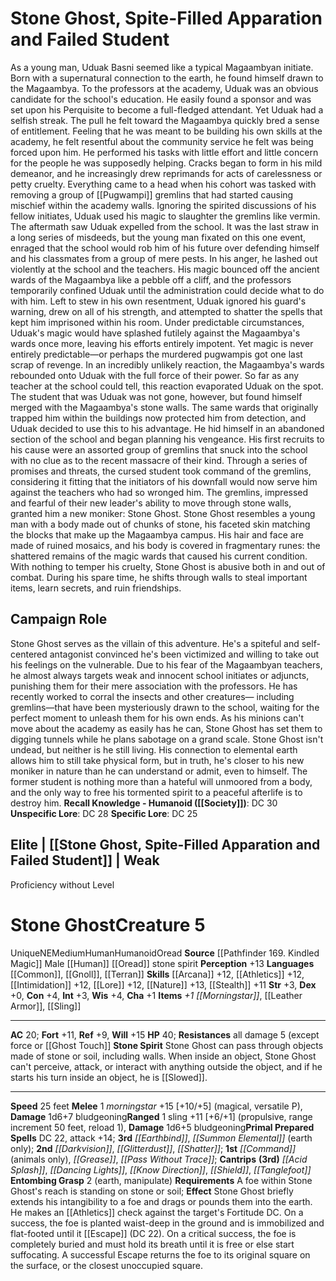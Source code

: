 ﻿---
ac: '20'
alignment: NE
all_resistance: '5'
burrow_speed: null
charisma: '+1'
climb_speed: null
constitution: '+4'
creature_ability:
- Entombing Grasp
- Stone Spirit
creature_family: null
description: "As a young man, Uduak Basni seemed like a typical Magaambyan initiate.\
  \ Born with a supernatural connection to the earth, he found himself drawn to the\
  \ Magaambya. To the professors at the academy, Uduak was an obvious candidate for\
  \ the school's education. He easily found a sponsor and was set upon his Perquisite\
  \ to become a full-fledged attendant.<br/><br/> Yet Uduak had a selfish streak.\
  \ The pull he felt toward the Magaambya quickly bred a sense of entitlement. Feeling\
  \ that he was meant to be building his own skills at the academy, he felt resentful\
  \ about the community service he felt was being forced upon him. He performed his\
  \ tasks with little effort and little concern for the people he was supposedly helping.\
  \ Cracks began to form in his mild demeanor, and he increasingly drew reprimands\
  \ for acts of carelessness or petty cruelty. Everything came to a head when his\
  \ cohort was tasked with removing a group of [[DATABASE/monster/Pugwampi|pugwampi]]\
  \ gremlins that had started causing mischief within the academy walls. Ignoring\
  \ the spirited discussions of his fellow initiates, Uduak used his magic to slaughter\
  \ the gremlins like vermin.<br/><br/> The aftermath saw Uduak expelled from the\
  \ school. It was the last straw in a long series of misdeeds, but the young man\
  \ fixated on this one event, enraged that the school would rob him of his future\
  \ over defending himself and his classmates from a group of mere pests. In his anger,\
  \ he lashed out violently at the school and the teachers. His magic bounced off\
  \ the ancient wards of the Magaambya like a pebble off a cliff, and the professors\
  \ temporarily confined Uduak until the administration could decide what to do with\
  \ him. Left to stew in his own resentment, Uduak ignored his guard's warning, drew\
  \ on all of his strength, and attempted to shatter the spells that kept him imprisoned\
  \ within his room.<br/><br/> Under predictable circumstances, Uduak's magic would\
  \ have splashed futilely against the Magaambya's wards once more, leaving his efforts\
  \ entirely impotent. Yet magic is never entirely predictable\u2014or perhaps the\
  \ murdered pugwampis got one last scrap of revenge. In an incredibly unlikely reaction,\
  \ the Magaambya's wards rebounded onto Uduak with the full force of their power.\
  \ So far as any teacher at the school could tell, this reaction evaporated Uduak\
  \ on the spot.<br/><br/> The student that was Uduak was not gone, however, but found\
  \ himself merged with the Magaambya's stone walls. The same wards that originally\
  \ trapped him within the buildings now protected him from detection, and Uduak decided\
  \ to use this to his advantage. He hid himself in an abandoned section of the school\
  \ and began planning his vengeance. His first recruits to his cause were an assorted\
  \ group of gremlins that snuck into the school with no clue as to the recent massacre\
  \ of their kind. Through a series of promises and threats, the cursed student took\
  \ command of the gremlins, considering it fitting that the initiators of his downfall\
  \ would now serve him against the teachers who had so wronged him. The gremlins,\
  \ impressed and fearful of their new leader's ability to move through stone walls,\
  \ granted him a new moniker: Stone Ghost.<br/><br/> Stone Ghost resembles a young\
  \ man with a body made out of chunks of stone, his faceted skin matching the blocks\
  \ that make up the Magaambya campus. His hair and face are made of ruined mosaics,\
  \ and his body is covered in fragmentary runes: the shattered remains of the magic\
  \ wards that caused his current condition. With nothing to temper his cruelty, Stone\
  \ Ghost is abusive both in and out of combat. During his spare time, he shifts through\
  \ walls to steal important items, learn secrets, and ruin friendships."
dexterity: '+0'
element: null
fly_speed: null
fortitude: '+11'
hardness: null
hp: '40'
id: '1618'
immunity: null
intelligence: '+3'
land_speed: '25'
language:
- '[[DATABASE/language/Common|Common]]'
- '[[DATABASE/language/Gnoll|Gnoll]]'
- '[[DATABASE/language/Terran|Terran]]'
level: '5'
max_speed: '25'
name: Stone Ghost
perception: '+13'
rarity: Unique
reflex: '+9'
resistance:
- all damage 5 (except [[DATABASE/trait/Force|force]] or [[DATABASE/equipment/Ghost
  Touch|ghost touch]]
rus_type_level: null
school: null
sense: null
size: Medium
skill:
- '[[DATABASE/skill/Arcana|Arcana]] +12'
- '[[DATABASE/skill/Athletics|Athletics]] +12'
- '[[DATABASE/skill/Intimidation|Intimidation]] +12'
- '[[DATABASE/skill/Lore|Magaambya Lore]] +12'
- '[[DATABASE/skill/Nature|Nature]] +13'
- '[[DATABASE/skill/Stealth|Stealth]] +11'
source: '[[DATABASE/source/Pathfinder 169. Kindled Magic|Pathfinder #169: Kindled
  Magic]]'
speed:
- 25 feet
spell:
- '[[DATABASE/spell/Acid Splash|Acid Splash]]'
- '[[DATABASE/spell/Command|Command]]'
- '[[DATABASE/spell/Dancing Lights|Dancing Lights]]'
- '[[DATABASE/spell/Darkvision|Darkvision]]'
- '[[DATABASE/spell/Earthbind|Earthbind]]'
- '[[DATABASE/spell/Glitterdust|Glitterdust]]'
- '[[DATABASE/spell/Grease|Grease]]'
- '[[DATABASE/spell/Know Direction|KnowDirection]]'
- '[[DATABASE/spell/Pass Without Trace|Pass Without Trace]]'
- '[[DATABASE/spell/Shatter|Shatter]]'
- '[[DATABASE/spell/Shield|Shield]]'
- '[[DATABASE/spell/Summon Elemental|Summon Elemental]]'
- '[[DATABASE/spell/Tanglefoot|Tanglefoot]]'
strength: '+3'
strength_req: '3'
strongest_save:
- Will
swim_speed: null
trait:
- '[[DATABASE/trait/Human|Human]]'
- '[[DATABASE/trait/Humanoid|Humanoid]]'
- '[[DATABASE/trait/Oread|Oread]]'
- '[[DATABASE/trait/Unique|Unique]]'
type: Creature
vision: null
weakest_save:
- Reflex
weakness: null
will: '+15'
wisdom: '+4'

---
# Stone Ghost, Spite-Filled Apparation and Failed Student

As a young man, Uduak Basni seemed like a typical Magaambyan initiate. Born with a supernatural connection to the earth, he found himself drawn to the Magaambya. To the professors at the academy, Uduak was an obvious candidate for the school's education. He easily found a sponsor and was set upon his Perquisite to become a full-fledged attendant.
 Yet Uduak had a selfish streak. The pull he felt toward the Magaambya quickly bred a sense of entitlement. Feeling that he was meant to be building his own skills at the academy, he felt resentful about the community service he felt was being forced upon him. He performed his tasks with little effort and little concern for the people he was supposedly helping. Cracks began to form in his mild demeanor, and he increasingly drew reprimands for acts of carelessness or petty cruelty. Everything came to a head when his cohort was tasked with removing a group of [[Pugwampi]] gremlins that had started causing mischief within the academy walls. Ignoring the spirited discussions of his fellow initiates, Uduak used his magic to slaughter the gremlins like vermin.
 The aftermath saw Uduak expelled from the school. It was the last straw in a long series of misdeeds, but the young man fixated on this one event, enraged that the school would rob him of his future over defending himself and his classmates from a group of mere pests. In his anger, he lashed out violently at the school and the teachers. His magic bounced off the ancient wards of the Magaambya like a pebble off a cliff, and the professors temporarily confined Uduak until the administration could decide what to do with him. Left to stew in his own resentment, Uduak ignored his guard's warning, drew on all of his strength, and attempted to shatter the spells that kept him imprisoned within his room.
 Under predictable circumstances, Uduak's magic would have splashed futilely against the Magaambya's wards once more, leaving his efforts entirely impotent. Yet magic is never entirely predictable—or perhaps the murdered pugwampis got one last scrap of revenge. In an incredibly unlikely reaction, the Magaambya's wards rebounded onto Uduak with the full force of their power. So far as any teacher at the school could tell, this reaction evaporated Uduak on the spot.
 The student that was Uduak was not gone, however, but found himself merged with the Magaambya's stone walls. The same wards that originally trapped him within the buildings now protected him from detection, and Uduak decided to use this to his advantage. He hid himself in an abandoned section of the school and began planning his vengeance. His first recruits to his cause were an assorted group of gremlins that snuck into the school with no clue as to the recent massacre of their kind. Through a series of promises and threats, the cursed student took command of the gremlins, considering it fitting that the initiators of his downfall would now serve him against the teachers who had so wronged him. The gremlins, impressed and fearful of their new leader's ability to move through stone walls, granted him a new moniker: Stone Ghost.
 Stone Ghost resembles a young man with a body made out of chunks of stone, his faceted skin matching the blocks that make up the Magaambya campus. His hair and face are made of ruined mosaics, and his body is covered in fragmentary runes: the shattered remains of the magic wards that caused his current condition. With nothing to temper his cruelty, Stone Ghost is abusive both in and out of combat. During his spare time, he shifts through walls to steal important items, learn secrets, and ruin friendships.

## Campaign Role

Stone Ghost serves as the villain of this adventure. He's a spiteful and self-centered antagonist convinced he's been victimized and willing to take out his feelings on the vulnerable. Due to his fear of the Magaambyan teachers, he almost always targets weak and innocent school initiates or adjuncts, punishing them for their mere association with the professors. He has recently worked to corral the insects and other creatures— including gremlins—that have been mysteriously drawn to the school, waiting for the perfect moment to unleash them for his own ends. As his minions can't move about the academy as easily has he can, Stone Ghost has set them to digging tunnels while he plans sabotage on a grand scale.
 Stone Ghost isn't undead, but neither is he still living. His connection to elemental earth allows him to still take physical form, but in truth, he's closer to his new moniker in nature than he can understand or admit, even to himself. The former student is nothing more than a hateful will unmoored from a body, and the only way to free his tormented spirit to a peaceful afterlife is to destroy him.
**Recall Knowledge - Humanoid ([[Society]])**: DC 30
**Unspecific Lore**: DC 28
**Specific Lore**: DC 25

## Elite | [[Stone Ghost, Spite-Filled Apparation and Failed Student]] | Weak
Proficiency without Level

# Stone Ghost<span class="item-type">Creature 5</span>

<span class="trait-unique item-trait">Unique</span><span class="trait-alignment item-trait">NE</span><span class="trait-size item-trait">Medium</span><span class="item-trait">Human</span><span class="item-trait">Humanoid</span><span class="item-trait">Oread</span>
**Source** [[Pathfinder 169. Kindled Magic]]
Male [[Human]] [[Oread]] stone spirit
**Perception** +13
**Languages** [[Common]], [[Gnoll]], [[Terran]]
**Skills** [[Arcana]] +12, [[Athletics]] +12, [[Intimidation]] +12, [[Lore]] +12, [[Nature]] +13, [[Stealth]] +11
**Str** +3, **Dex** +0, **Con** +4, **Int** +3, **Wis** +4, **Cha** +1
**Items** _+1 [[Morningstar]]_, [[Leather Armor]], [[Sling]]

---
**AC** 20; **Fort** +11, **Ref** +9, **Will** +15
**HP** 40; **Resistances** all damage 5 (except force or [[Ghost Touch]]
<span class="in-box-ability">**Stone Spirit** Stone Ghost can pass through objects made of stone or soil, including walls. When inside an object, Stone Ghost can't perceive, attack, or interact with anything outside the object, and if he starts his turn inside an object, he is [[Slowed]].</span>

---
**Speed** 25 feet
<span class="in-box-ability">**Melee** <span class="action-icon">1</span> _morningstar_ +15 [+10/+5] (magical, versatile P), **Damage** 1d6+7 bludgeoning</span><span class="in-box-ability">**Ranged** <span class="action-icon">1</span> sling +11 [+6/+1] (propulsive, range increment 50 feet, reload 1), **Damage** 1d6+5 bludgeoning</span>**Primal Prepared Spells** DC 22, attack +14; **3rd** _[[Earthbind]]_, _[[Summon Elemental]]_ (earth only); **2nd** _[[Darkvision]]_, _[[Glitterdust]]_, _[[Shatter]]_; **1st** _[[Command]]_ (animals only), _[[Grease]]_, _[[Pass Without Trace]]_; **Cantrips** **(3rd)** _[[Acid Splash]]_, _[[Dancing Lights]]_, _[[Know Direction]]_, _[[Shield]]_, _[[Tanglefoot]]_
<span class="in-box-ability">**Entombing Grasp** <span class="action-icon">2</span> (earth, manipulate) **Requirements** A foe within Stone Ghost's reach is standing on stone or soil; **Effect** Stone Ghost briefly extends his intangibility to a foe and drags or pounds them into the earth. He makes an [[Athletics]] check against the target's Fortitude DC. On a success, the foe is planted waist-deep in the ground and is immobilized and flat-footed until it [[Escape]] (DC 22). On a critical success, the foe is completely buried and must hold its breath until it is free or else start suffocating. A successful Escape returns the foe to its original square on the surface, or the closest unoccupied square.</span>